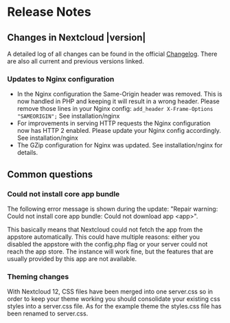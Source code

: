Release Notes
=============

Changes in Nextcloud |version|
------------------------------

A detailed log of all changes can be found in the official
[Changelog](https://nextcloud.com/changelog/). There are also all
current and previous versions linked.

### Updates to Nginx configuration

-   In the Nginx configuration the Same-Origin header was removed. This
    is now handled in PHP and keeping it will result in a wrong header.
    Please remove those lines in your Nginx config:
    `add_header X-Frame-Options "SAMEORIGIN";` See installation/nginx
-   For improvements in serving HTTP requests the Nginx configuration
    now has HTTP 2 enabled. Please update your Nginx config accordingly.
    See installation/nginx
-   The GZip configuration for Nginx was updated. See installation/nginx
    for details.

Common questions
----------------

### Could not install core app bundle

The following error message is shown during the update: "Repair warning:
Could not install core app bundle: Could not download app &lt;app&gt;".

This basically means that Nextcloud could not fetch the app from the
appstore automatically. This could have multiple reasons: either you
disabled the appstore with the config.php flag or your server could not
reach the app store. The instance will work fine, but the features that
are usually provided by this app are not available.

### Theming changes

With Nextcloud 12, CSS files have been merged into one server.css so in
order to keep your theme working you should consolidate your existing
css styles into a server.css file. As for the example theme the
styles.css file has been renamed to server.css.
